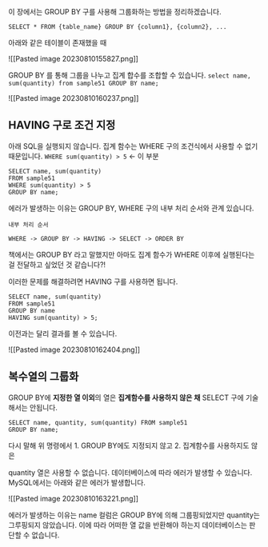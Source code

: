 이 장에서는 GROUP BY 구를 사용해 그룹화하는 방법을 정리하겠습니다.

`SELECT * FROM {table_name} GROUP BY {column1}, {column2}, ...`

아래와 같은 테이블이 존재했을 때

![[Pasted image 20230810155827.png]]


GROUP BY 를 통해 그룹을 나누고 집계 합수를 조합할 수 있습니다.
`select name, sum(quantity) from sample51 GROUP BY name;`

![[Pasted image 20230810160237.png]]


## HAVING 구로 조건 지정

아래 SQL을 실행되지 않습니다. 집계 함수는 WHERE 구의 조건식에서 사용할 수 없기 때문입니다. `WHERE sum(quantity) > 5` <- 이 부분

```
SELECT name, sum(quantity)  
FROM sample51  
WHERE sum(quantity) > 5 
GROUP BY name;
```


에러가 발생하는 이유는 GROUP BY, WHERE 구의 내부 처리 순서와 관계 있습니다.

```
내부 처리 순서

WHERE -> GROUP BY -> HAVING -> SELECT -> ORDER BY
```

책에서는 GROUP BY 라고 말했지만 아마도 집계 함수가 WHERE 이후에 실행된다는 걸 전달하고 싶었던 것 같습니다?!

이러한 문제를 해결하려면 HAVING 구를 사용하면 됩니다.

```
SELECT name, sum(quantity)  
FROM sample51  
GROUP BY name  
HAVING sum(quantity) > 5;
```


이전과는 달리 결과를 볼 수 있습니다.

![[Pasted image 20230810162404.png]]


## 복수열의 그룹화

GROUP BY에 **지정한 열 이외**의 열은 **집계함수를 사용하지 않은 채** SELECT 구에 기술해서는 안됩니다.

```
SELECT name, quantity, sum(quantity) FROM sample51  
GROUP BY name;
```

다시 말해 위 명령에서 1. GROUP BY에도 지정되지 않고 2. 집계함수를 사용하지도 않은

quantity 열은 사용할 수 없습니다. 데이터베이스에 따라 에러가 발생할 수 있습니다. MySQL에서는 아래와 같은 에러가 발생합니다.

![[Pasted image 20230810163221.png]]

에러가 발생하는 이유는 name 컬럼은 GROUP BY에 의해 그룹핑되었지만 quantity는 그루핑되지 않았습니다. 이에 따라 어떠한 열 값을 반환해야 하는지 데이터베이스는 판단할 수 없습니다.

